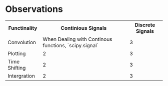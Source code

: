 # Observations 
<table> 
<tr>
<th> Functinality </th>
<th> Continious Signals </th>
<th> Discrete Signals </th>
</tr>
<tr>
<td> Convolution </td>
<td> When Dealing with Continous functions, `scipy.signal` </td>
<td> 3 </td>
</tr>
<tr>
<td> Plotting </td>
<td> 2 </td>
<td> 3 </td>
</tr>
<tr>
<td> Time Shifting </td>
<td> 2 </td>
<td> 3 </td>
</tr>
<tr>
<td> Intergration </td>
<td> 2 </td>
<td> 3 </td>
</tr>
</table

